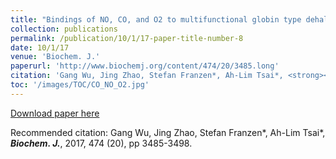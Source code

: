 ```yaml
---
title: "Bindings of NO, CO, and O2 to multifunctional globin type dehaloperoxidase follow the 'sliding scale rule'."
collection: publications
permalink: /publication/10/1/17-paper-title-number-8
date: 10/1/17
venue: 'Biochem. J.'
paperurl: 'http://www.biochemj.org/content/474/20/3485.long'
citation: 'Gang Wu, Jing Zhao, Stefan Franzen*, Ah-Lim Tsai*, <strong><i>Biochem. J.</i></strong>, 2017, 474 (20), pp 3485-3498.'
toc: '/images/TOC/CO_NO_O2.jpg'
---
```


<a href='http://www.biochemj.org/content/474/20/3485.long'>Download paper here</a>

Recommended citation: Gang Wu, Jing Zhao, Stefan Franzen*, Ah-Lim Tsai*, <strong><i>Biochem. J.</i></strong>, 2017, 474 (20), pp 3485-3498.